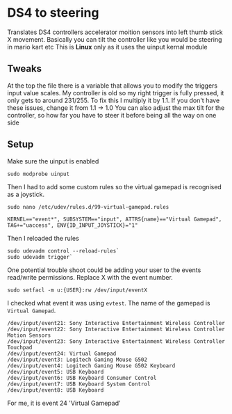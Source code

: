 # DS4 to steering
Translates DS4 controllers accelerator moition sensors into left thumb stick X movement.
Basically you can tilt the controller like you would be steering in mario kart etc
This is **Linux** only as it uses the uinput kernal module

## Tweaks
At the top the file there is a variable that allows you to modify the triggers input value scales. My controller is old so my right trigger is fully pressed, it only gets to around 231/255. To fix this I multiply it by 1.1. If you don't have these issues, change it from 1.1 -> 1.0
You can also adjust the max tilt for the controller, so how far you have to steer it before being all the way on one side
## Setup

Make sure the uinput is enabled

```sudo modprobe uinput```

Then I had to add some custom rules so the virtual gamepad is recognised as a joystick.

`sudo nano /etc/udev/rules.d/99-virtual-gamepad.rules`

`KERNEL=="event*", SUBSYSTEM=="input", ATTRS{name}=="Virtual Gamepad", TAG+="uaccess", ENV{ID_INPUT_JOYSTICK}="1"`

Then I reloaded the rules
```
sudo udevadm control --reload-rules`
sudo udevadm trigger`
```

One potential trouble shoot could be adding your user to the events read/write permissions. Replace X with the event number.
```
sudo setfacl -m u:{USER}:rw /dev/input/eventX
```
I checked what event it was using `evtest`. The name of the gamepad is `Virtual Gamepad`.

```
/dev/input/event21: Sony Interactive Entertainment Wireless Controller
/dev/input/event22: Sony Interactive Entertainment Wireless Controller Motion Sensors  
/dev/input/event23: Sony Interactive Entertainment Wireless Controller Touchpad  
/dev/input/event24: Virtual Gamepad  
/dev/input/event3: Logitech Gaming Mouse G502  
/dev/input/event4: Logitech Gaming Mouse G502 Keyboard  
/dev/input/event5: USB Keyboard  
/dev/input/event6: USB Keyboard Consumer Control  
/dev/input/event7: USB Keyboard System Control  
/dev/input/event8: USB Keyboard
```

For me, it is event 24 'Virtual Gamepad'